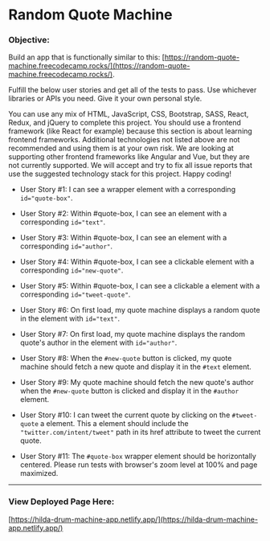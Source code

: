 # Random Quote Machine

### Objective: 
Build an app that is functionally similar to this: [https://random-quote-machine.freecodecamp.rocks/](https://random-quote-machine.freecodecamp.rocks/).

Fulfill the below user stories and get all of the tests to pass. Use whichever libraries or APIs you need. Give it your own personal style.

You can use any mix of HTML, JavaScript, CSS, Bootstrap, SASS, React, Redux, and jQuery to complete this project. You should use a frontend framework (like React for example) because this section is about learning frontend frameworks. Additional technologies not listed above are not recommended and using them is at your own risk. We are looking at supporting other frontend frameworks like Angular and Vue, but they are not currently supported. We will accept and try to fix all issue reports that use the suggested technology stack for this project. Happy coding!

- User Story #1: I can see a wrapper element with a corresponding `id="quote-box"`.

- User Story #2: Within #quote-box, I can see an element with a corresponding `id="text"`.

- User Story #3: Within #quote-box, I can see an element with a corresponding `id="author"`.

- User Story #4: Within #quote-box, I can see a clickable element with a corresponding `id="new-quote"`.

- User Story #5: Within #quote-box, I can see a clickable a element with a corresponding `id="tweet-quote"`.

- User Story #6: On first load, my quote machine displays a random quote in the element with `id="text"`.

- User Story #7: On first load, my quote machine displays the random quote's author in the element with `id="author"`.

- User Story #8: When the `#new-quote` button is clicked, my quote machine should fetch a new quote and display it in the `#text` element.

- User Story #9: My quote machine should fetch the new quote's author when the `#new-quote` button is clicked and display it in the `#author` element.

- User Story #10: I can tweet the current quote by clicking on the `#tweet-quote` a element. This a element should include the `"twitter.com/intent/tweet"` path in its href attribute to tweet the current quote.

- User Story #11: The `#quote-box` wrapper element should be horizontally centered. Please run tests with browser's zoom level at 100% and page maximized.

---
### View Deployed Page Here:
[https://hilda-drum-machine-app.netlify.app/](https://hilda-drum-machine-app.netlify.app/)

